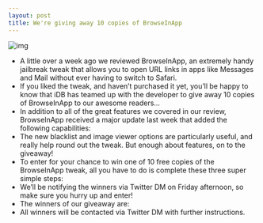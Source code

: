 ```yaml
---
layout: post
title: We're giving away 10 copies of BrowseInApp
---
```

![img](http://media.idownloadblog.com/wp-content/uploads/2012/08/browseinapp-header.jpg)
* A little over a week ago we reviewed BrowseInApp, an extremely handy jailbreak tweak that allows you to open URL links in apps like Messages and Mail without ever having to switch to Safari.
* If you liked the tweak, and haven’t purchased it yet, you’ll be happy to know that iDB has teamed up with the developer to give away 10 copies of BrowseInApp to our awesome readers…
* In addition to all of the great features we covered in our review, BrowseInApp received a major update last week that added the following capabilities:
* The new blacklist and image viewer options are particularly useful, and really help round out the tweak. But enough about features, on to the giveaway!
* To enter for your chance to win one of 10 free copies of the BrowseInApp tweak, all you have to do is complete these three super simple steps:
* We’ll be notifying the winners via Twitter DM on Friday afternoon, so make sure you hurry up and enter!
* The winners of our giveaway are:
* All winners will be contacted via Twitter DM with further instructions.

